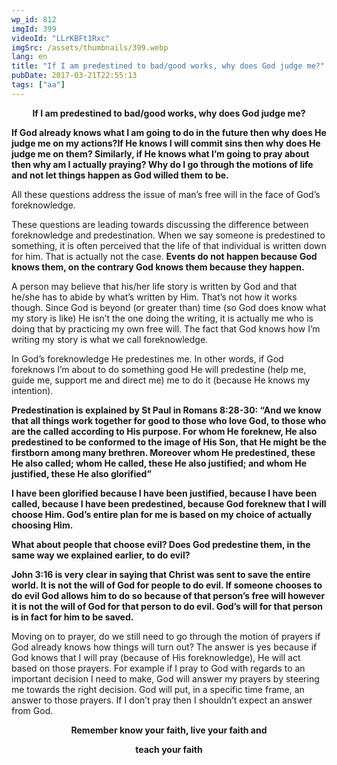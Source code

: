 ```yaml
---
wp_id: 812
imgId: 399
videoId: "LLrKBFt1Rxc"
imgSrc: /assets/thumbnails/399.webp
lang: en
title: "If I am predestined to bad/good works, why does God judge me?"
pubDate: 2017-03-21T22:55:13
tags: ["aa"]
---
```


<p style="text-align: center;"><strong>If I am predestined to bad/good works, why does God judge me?</strong></p>
<p><strong>If God already knows what I am going to do in the future then why does He judge me on my actions?If He knows I will commit sins then why does He judge me on them? Similarly, if He knows what I’m going to pray about then why am I actually praying? Why do I go through the motions of life and not let things happen as God willed them to be.</strong></p>
<p>All these questions address the issue of man’s free will in the face of God’s foreknowledge.</p>
<p>These questions are leading towards discussing the difference between foreknowledge and predestination. When we say someone is predestined to something, it is often perceived that the life of that individual is written down for him. That is actually not the case. <strong>Events do not happen because God knows them, on the contrary God knows them because they happen.</strong></p>
<p>A person may believe that his/her life story is written by God and that he/she has to abide by what’s written by Him. That’s not how it works though. Since God is beyond (or greater than) time (so God does know what my story is like) He isn’t the one doing the writing, it is actually me who is doing that by practicing my own free will. The fact that God knows how I’m writing my story is what we call foreknowledge.</p>
<p>In God’s foreknowledge He predestines me. In other words, if God foreknows I’m about to do something good He will predestine (help me, guide me, support me and direct me) me to do it (because He knows my intention).</p>
<p><strong>Predestination is explained by St Paul in Romans 8:28-30: “And we know that all things work together for good to those who love God, to those who are the called according to His purpose. For whom He foreknew, He also predestined to be conformed to the image of His Son, that He might be the firstborn among many brethren. Moreover whom He predestined, these He also called; whom He called, these He also justified; and whom He justified, these He also glorified”</strong></p>
<p><strong>I have been glorified because I have been justified, because I have been called, because I have been predestined, because God foreknew that I will choose Him. God’s entire plan for me is based on my choice of actually choosing Him.</strong></p>
<p><strong>What about people that choose evil? Does God predestine them, in the same way we explained earlier, to do evil?</strong></p>
<p><strong>John 3:16 is very clear in saying that Christ was sent to save the entire world. It is not the will of God for people to do evil. If someone chooses to do evil God allows him to do so because of that person’s free will however it is not the will of God for that person to do evil. God’s will for that person is in fact for him to be saved.</strong></p>
<p>Moving on to prayer, do we still need to go through the motion of prayers if God already knows how things will turn out? The answer is yes because if God knows that I will pray (because of His foreknowledge), He will act based on those prayers. For example if I pray to God with regards to an important decision I need to make, God will answer my prayers by steering me towards the right decision. God will put, in a specific time frame, an answer to those prayers. If I don’t pray then I shouldn’t expect an answer from God.</p>
<p style="text-align: center;"><strong>Remember know your faith, live your faith and</strong></p>
<p style="text-align: center;"><strong> teach your faith</strong></p>
